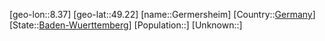 ﻿---
location: [49.22,8.37]
type: City
tags:
- geo/City


SpocWebEntityId: 30428
isDeleted: false
confidential: public

---
[geo-lon::8.37]
[geo-lat::49.22]
[name::Germersheim]
[Country::[Germany](geo/Continent/Europe/Germany.md)]
[State::[Baden-Wuerttemberg](geo/Continent/Europe/Germany/Baden-Wuerttemberg.md)]
[Population::]
[Unknown::]

